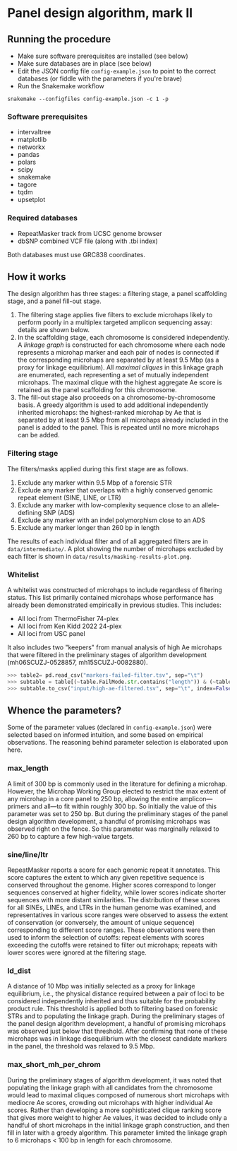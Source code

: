 # Panel design algorithm, mark II

## Running the procedure

- Make sure software prerequisites are installed (see below)
- Make sure databases are in place (see below)
- Edit the JSON config file `config-example.json` to point to the correct databases (or fiddle with the parameters if you're brave)
- Run the Snakemake workflow

```
snakemake --configfiles config-example.json -c 1 -p
```

### Software prerequisites

- intervaltree
- matplotlib
- networkx
- pandas
- polars
- scipy
- snakemake
- tagore
- tqdm
- upsetplot

### Required databases

- RepeatMasker track from UCSC genome browser
- dbSNP combined VCF file (along with .tbi index)

Both databases must use GRC838 coordinates.


## How it works

The design algorithm has three stages: a filtering stage, a panel scaffolding stage, and a panel fill-out stage.

1. The filtering stage applies five filters to exclude microhaps likely to perform poorly in a multiplex targeted amplicon sequencing assay: details are shown below.
2. In the scaffolding stage, each chromosome is considered independently. A *linkage graph* is constructed for each chromosome where each node represents a microhap marker and each pair of nodes is connected if the corresponding microhaps are separated by at least 9.5 Mbp (as a proxy for linkage equilibrium). All *maximal cliques* in this linkage graph are enumerated, each representing a set of mutually independent microhaps. The maximal clique with the highest aggregate Ae score is retained as the panel scaffolding for this chromosome.
3. The fill-out stage also proceeds on a chromosome-by-chromosome basis. A greedy algorithm is used to add additional independently inherited microhaps: the highest-ranked microhap by Ae that is separated by at least 9.5 Mbp from all microhaps already included in the panel is added to the panel. This is repeated until no more microhaps can be added.

### Filtering stage

The filters/masks applied during this first stage are as follows.

1. Exclude any marker within 9.5 Mbp of a forensic STR
2. Exclude any marker that overlaps with a highly conserved genomic repeat element (SINE, LINE, or LTR)
3. Exclude any marker with low-complexity sequence close to an allele-defining SNP (ADS)
4. Exclude any marker with an indel polymorphism close to an ADS
5. Exclude any marker longer than 260 bp in length

The results of each individual filter and of all aggregated filters are in `data/intermediate/`. A plot showing the number of microhaps excluded by each filter is shown in `data/results/masking-results-plot.png`.

### Whitelist

A whitelist was constructed of microhaps to include regardless of filtering status. This list primarily contained microhaps whose performance has already been demonstrated empirically in previous studies. This includes:

- All loci from ThermoFisher 74-plex
- All loci from Ken Kidd 2022 24-plex
- All loci from USC panel

It also includes two "keepers" from manual analysis of high Ae microhaps that were filtered in the preliminary stages of algorithm development (mh06SCUZJ-0528857, mh15SCUZJ-0082880).

```python
>>> table2= pd.read_csv("markers-failed-filter.tsv", sep="\t")
>>> subtable = table[(~table.FailMode.str.contains("length")) & (~table.FailMode.str.contains("str")) & (table.Ae > 9.0)].sort_values("Ae", ascending=False)
>>> subtable.to_csv("input/high-ae-filtered.tsv", sep="\t", index=False)
```


## Whence the parameters?

Some of the parameter values (declared in `config-example.json`) were selected based on informed intuition, and some based on empirical observations. The reasoning behind parameter selection is elaborated upon here.

### max_length

A limit of 300 bp is commonly used in the literature for defining a microhap. However, the Microhap Working Group elected to restrict the max extent of any microhap in a core panel to 250 bp, allowing the entire amplicon—primers and all—to fit within roughly 300 bp. So initially the value of this parameter was set to 250 bp. But during the preliminary stages of the panel design algorithm development, a handful of promising microhaps was observed right on the fence. So this parameter was marginally relaxed to 260 bp to capture a few high-value targets.

### sine/line/ltr

RepeatMasker reports a score for each genomic repeat it annotates. This score captures the extent to which any given repetitive sequence is conserved throughout the genome. Higher scores correspond to longer sequences conserved at higher fidelity, while lower scores indicate shorter sequences with more distant similarities. The distribution of these scores for all SINEs, LINEs, and LTRs in the human genome was examined, and representatives in various score ranges were observed to assess the extent of conservation (or conversely, the amount of unique sequence) corresponding to different score ranges. These observations were then used to inform the selection of cutoffs: repeat elements with scores exceeding the cutoffs were retained to filter out microhaps; repeats with lower scores were ignored at the filtering stage.

### ld_dist

A distance of 10 Mbp was initially selected as a proxy for linkage equilibrium, i.e., the physical distance required between a pair of loci to be considered independently inherited and thus suitable for the probability product rule. This threshold is applied both to filtering based on forensic STRs and to populating the linkage graph. During the preliminary stages of the panel design algorithm development, a handful of promising microhaps was observed just below that threshold. After confirming that none of these microhaps was in linkage disequilibrium with the closest candidate markers in the panel, the threshold was relaxed to 9.5 Mbp.

### max_short_mh_per_chrom

During the preliminary stages of algorithm development, it was noted that populating the linkage graph with all candidates from the chromosome would lead to maximal cliques composed of numerous short microhaps with mediocre Ae scores, crowding out microhaps with higher individual Ae scores. Rather than developing a more sophisticated clique ranking score that gives more weight to higher Ae values, it was decided to include only a handful of short microhaps in the initial linkage graph construction, and then fill in later with a greedy algorithm. This parameter limited the linkage graph to 6 microhaps < 100 bp in length for each chromosome.
